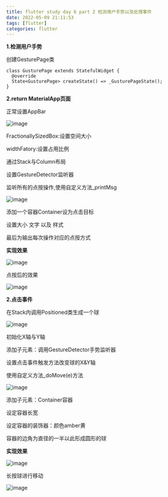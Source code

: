 ```yaml
---
title: flutter study day 6 part 2 检测用户手势以及处理事件
date: 2022-05-09 21:11:53
tags: [flutter]
categories: flutter
---
```

**1.检测用户手势**

创建GesturePage类

```other
class GusturePage extends StatefulWidget {
  @override
  State<GusturePage> createState() => _GusturePageState();
}
```


**2.return MaterialApp页面**

正常设置AppBar

![image](https://res.craft.do/user/full/95b613cb-a607-3458-0fba-b0ca77de5993/doc/8C717632-7754-4A90-8F74-29DC5AD2965B/863ECC3A-A13F-4F21-863F-50BF13C4ED74_2/VnxFQTlor4UQocg7JUF9v6n66VVMipcthHmyQJvaz9cz/Image.png)

FractionallySizedBox:设置空间大小

widthFatory:设置占用比例

通过Stack与Column布局

设置GestureDetector监听器

监听所有的点按操作,使用自定义方法_printMsg

![image](https://res.craft.do/user/full/95b613cb-a607-3458-0fba-b0ca77de5993/doc/8C717632-7754-4A90-8F74-29DC5AD2965B/6E570C93-7E31-4D33-B6B6-0BCA3741EBEF_2/5nTC5MQJuqscn2BN3GTjIOcFNfaI8k5Dv3TiDX8P0SUz/Image.png)

添加一个容器Container设为点击目标

设置大小 文字 以及 样式

最后为输出每次操作对应的点按方式

**实现效果**

![image](https://res.craft.do/user/full/95b613cb-a607-3458-0fba-b0ca77de5993/doc/8C717632-7754-4A90-8F74-29DC5AD2965B/150C1A8B-9B96-454D-B693-835221955164_2/ntGTuWRMiSohvp9dR2cSQmhOHIDodeyNbWgNaxUmKpsz/Image.png)

点按后的效果

![image](https://res.craft.do/user/full/95b613cb-a607-3458-0fba-b0ca77de5993/doc/8C717632-7754-4A90-8F74-29DC5AD2965B/D9EDE697-97AE-4B3B-AB37-08269C8F5B1D_2/4cHyHuafc2JWYBwF3TJVg5nFlxSjjGiaCAtwcXfPjWYz/Image.png)

**2.点击事件**

在Stack内调用Positioned类生成一个球

![image](https://res.craft.do/user/full/95b613cb-a607-3458-0fba-b0ca77de5993/doc/8C717632-7754-4A90-8F74-29DC5AD2965B/CA6F58F1-B50B-4772-9C77-821BF53B5843_2/CE1KPR9TxVujrbv02GxnqRDaCatrVvKjsfbQb7SqeH0z/Image.png)

初始化X轴与Y轴

添加子元素：调用GestureDetector手势监听器

设置点击事件触发方法改变球的X&Y轴

使用自定义方法_doMove(e)方法

![image](https://res.craft.do/user/full/95b613cb-a607-3458-0fba-b0ca77de5993/doc/8C717632-7754-4A90-8F74-29DC5AD2965B/795C08AC-A85D-4D7E-9636-3AFFEF1E90CA_2/U0qmrHcsGWVWPdayxxCiayw4lmF39j5KkuD9sTpLFJUz/Image.png)

添加子元素：Container容器

设定容器长宽

设定容器的装饰器：颜色amber黄

容器的边角为直径的一半以此形成圆形的球

**实现效果**

![image](https://res.craft.do/user/full/95b613cb-a607-3458-0fba-b0ca77de5993/doc/8C717632-7754-4A90-8F74-29DC5AD2965B/E441C551-54A7-4BB5-B829-27B60A55DBB5_2/e0xXW4Gg6lw0lvOA26yEH2kk2E2l6bFyf9cPd2YQCcoz/Image.png)

长按球进行移动

![image](https://res.craft.do/user/full/95b613cb-a607-3458-0fba-b0ca77de5993/doc/8C717632-7754-4A90-8F74-29DC5AD2965B/E71B3DC2-4869-4207-A90B-88E36AE6326B_2/H5d8p29vFtJUwsSXFdxTZ7Q9Js2VSvFkKIqlr312jwkz/Image.png)
